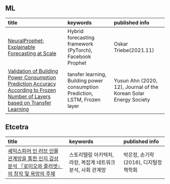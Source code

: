 
## ML
|title|keywords|published info|
|:-|:-|:-|
|[NeuralProphet: Explainable Forecasting at Scale](https://arxiv.org/abs/2111.15397?fbclid=IwAR2vCkHYiy5yuPPjWXpJgAJs-uD5NkH4liORt1ch4a6X_kmpMqagGtXyez4)|Hybrid forecasting framework (PyTorch), Facebook Prophet|Oskar Triebe(2021.11)|
|[Validation of Building Power Consumption Prediction Accuracy According to Frozen Number of Layers based on Transfer Learning](https://www.ksesjournal.co.kr/articles/article/DGqx/)|tansfer learning, Building power consumption Prediction, LSTM, Frozen layer|Yusun Ahn (2020, 12), Journal of the Korean Solar Energy Society|

## Etcetra
|title|keywords|published info|
|:-|:-|:-|
|[셰익스피어 인 러브 인물 관계망을 통한 인지 감성 분석 『로미오와 줄리엣』의 창작 및 욕망의 주체](https://www.krm.or.kr/krmts/search/detailView.html?dbGubun=SD&category=ResearchPaper&m201_id=10057132&local_id=10080494)|스토리텔링 아키텍처, 라캉, 복잡계 네트워크 분석, 사회 관계망| 박은정, 손기락 (2016), 디지털정책학회|
